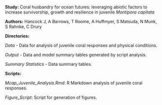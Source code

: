 
**Study:** Coral husbandry for ocean futures: leveraging abiotic factors to increase survivorship, growth and resilience in juvenile *Montipora capitata* 

**Authors:** Hancock J, A Barrows, T Roome, A Huffmyer, S Matsuda, N Munk, S Rahnke, C Drury

**Directories:**  

*Data* - Data for analysis of juvenile coral responses and physical conditions.  

*Output* - Data and model summary tables generated by script analysis.  

*Summary Statistics* - Data summary tables.  

**Scripts:**  

*Mcap_Juvenile_Analysis.Rmd*: R Markdown analysis of juvenile coral responses.  

*Figure_Script*: Script for generation of figures.  



 

